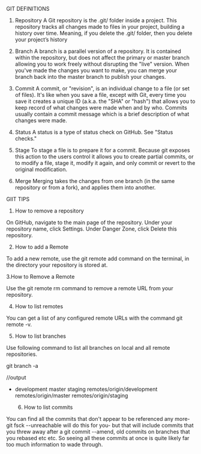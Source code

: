 GIT DEFINITIONS

1. Repository
A Git repository is the .git/ folder inside a project. This repository tracks all changes made to files in your project, building a history over time. Meaning, if you delete the .git/ folder, then you delete your project’s history

2. Branch
A branch is a parallel version of a repository. It is contained within the repository, but does not affect the primary or master branch allowing you to work freely without disrupting the "live" version. When you've made the changes you want to make, you can merge your branch back into the master branch to publish your changes.

3. Commit
A commit, or "revision", is an individual change to a file (or set of files). It's like when you save a file, except with Git, every time you save it creates a unique ID (a.k.a. the "SHA" or "hash") that allows you to keep record of what changes were made when and by who. Commits usually contain a commit message which is a brief description of what changes were made.

 4. Status
 A status is a type of status check on GitHub. See "Status checks."
 
 5. Stage
To stage a file is to prepare it for a commit. Because git exposes this action to the users control it allows you to create partial commits, or to modify a file, stage it, modify it again, and only commit or revert to the original modification.

6. Merge
Merging takes the changes from one branch (in the same repository or from a fork), and applies them into another.

GIIT TIPS

1. How to remove a repository

On GitHub, navigate to the main page of the repository.
Under your repository name, click  Settings.
Under Danger Zone, click Delete this repository.

2. How to add a Remote

To add a new remote, use the git remote add command on the terminal, in the directory your repository is stored at.

3.How to Remove a Remote

Use the git remote rm command to remove a remote URL from your repository.

4. How to list remotes

You can get a list of any configured remote URLs with the command git remote -v.

5. How to list branches

Use following command to list all branches on local and all remote repositories.

git branch -a 

//output

* development
  master
  staging
  remotes/origin/development
  remotes/origin/master
  remotes/origin/staging
  
  6. How to list commits
  
You can find all the commits that don't appear to be referenced any more- git fsck --unreachable will do this for you- but that will include commits that you threw away after a git commit --amend, old commits on branches that you rebased etc etc. So seeing all these commits at once is quite likely far too much information to wade through.




